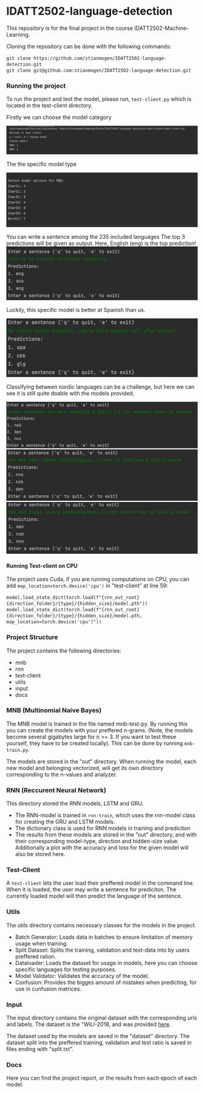 # IDATT2502-language-detection
 
This repository is for the final project in the course IDATT2502-Machine-Learning.

Cloning the repository can be done with the following commands: 
```angular2html
git clone https://github.com/stianmogen/IDATT2502-language-detection.git
git clone git@github.com:stianmogen/IDATT2502-language-detection.git
```
### Running the project

To run the project and test the model, please run, ```test-client.py``` which is located in the test-client directory.

Firstly we can choose the model category

![picture1](docs/images-readme/p1.png)

The the specific model type

![picture2](docs/images-readme/p2.png)

You can write a sentence among the 235 included languages
The top 3 predictions will be given as output. Here, English (eng) is the top prediction! 
![picture3](docs/images-readme/p3.png)

Luckily, this specific model is better at Spanish than us. 

![picture4](docs/images-readme/p4.png)

Classifying between nordic languages can be a challenge, but here we can see it is still quite doable with the models provided.

![picture5](docs/images-readme/p5.png)
![picture6](docs/images-readme/p6.png)
![picture7](docs/images-readme/p7.png)

#### Running Test-client on CPU
The project uses Cuda, if you are running computations on CPU, you can add 
``
 map_location=torch.device('cpu')
``
in "test-client" at line 59:
```angular2html
model.load_state_dict(torch.load(f"{rnn_out_root}{direction_folder}/{type}/{hidden_size}/model.pth"))
model.load_state_dict(torch.load(f"{rnn_out_root}{direction_folder}/{type}/{hidden_size}/model.pth,  map_location=torch.device('cpu')"))
```

### Project Structure

The project contains the following directories:

- mnb
- rnn
- test-client
- utils
- input
- docs

### MNB (Multinomial Naive Bayes) 

The MNB model is trained in the file named mnb-test-py. By running this you can create the models with your preffered n-grams. (Note, the models become several gigabytes large for n >= 3. If you want to test these yourself, they have to be created locally). This can be done by running ```mnb-train.py```. 

The models are stored in the "out" directory. When running the model, each new model and belonging vectorized, will get its own directory corresponding to the n-values and analyzer.

### RNN (Reccurent Neural Network) 

This directory stored the RNN models, LSTM and GRU. 
- The RNN-model is trained in ```rnn-train```, which uses the rnn-model class for creating the GRU and LSTM models. 
- The dictionary class is used for RNN models in training and prediciton
- The results from these models are stored in the "out" directory, and with their corresponding model-type, direction and hidden-size value.
Additionally a plot with the accuracy and loss for the given model will also be stored here.  

### Test-Client

A ```test-client``` lets the user load their preffered model in the command line. When it is loaded, the user may write a sentence for prediciton.
The currently loaded model will then predict the language of the sentence. 

### Utils 

The utils directory contains necessary classes for the models in the project.
- Batch Generator: Loads data in batches to ensure limitation of memory usage when training.
- Split Dataset: Splits the training, validation and test-data into by users preffered ration.
- Dataloader: Loads the dataset for usage in models, here you can choose specific languages for testing purposes.
- Model Validator: Validates the accuracy of the model.
- Confusion: Provides the bigges amount of mistakes when predicting, for use in cunfusion matrices. 

### Input

The input directory contains the original dataset with the corresponding urls and labels. The dataset is the "WiLI-2018, and was provided [here](https://zenodo.org/record/841984#.YZ-Hvr3MIq0).

The dataset used by the models are saved in the "dataset" directory. The dataset split into the preffered training, validation and test ratio is saved in files ending with "split.txt".

### Docs

Here you can find the project report, or the results from each epoch of each model.
